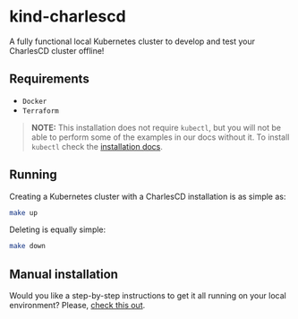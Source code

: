 # kind-charlescd

A fully functional local Kubernetes cluster to develop and test your CharlesCD cluster offline!

## Requirements

* `Docker`
* `Terraform`

> **NOTE:** This installation does not require `kubectl`, but you will not be able to perform some of the examples in our
> docs without it. To install `kubectl` check
> the [installation docs](https://kubernetes.io/docs/tasks/tools/install-kubectl/).

## Running

Creating a Kubernetes cluster with a CharlesCD installation is as simple as:

```sh
make up
```

Deleting is equally simple:

```sh
make down
```

## Manual installation

Would you like a step-by-step instructions to get it all running on your local environment?
Please, [check this out](./MANUAL_INSTALLATION.md).